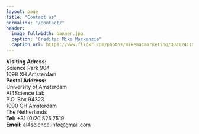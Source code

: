 ```yaml
---
layout: page
title: "Contact us"
permalink: "/contact/"
header:
  image_fullwidth: banner.jpg
  caption: "Credits: Mike Mackenzie"
  caption_url: https://www.flickr.com/photos/mikemacmarketing/30212411048
---
```



**Visiting Adress:** <br />
Science Park 904 <br />
1098 XH Amsterdam <br />
**Postal Address:** <br />
University of Amsterdam <br />
AI4Science Lab <br />
P.O. Box 94323 <br />
1090 GH Amsterdam <br />
The Netherlands <br />
**Tel:** +31 (0)20 525 7519<br />
**Email:** ai4science.info@gmail.com<br />
